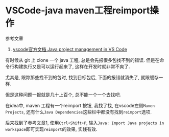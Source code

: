 # VSCode-java maven工程reimport操作

参考文章

1. [vscode官方文档 Java project management in VS Code](https://code.visualstudio.com/docs/java/java-project)

有时候从 git 上 clone 一个 java 工程, 总是会先报很多包找不到的错误. 但是在命令行构建执行又是可以运行起来了, 这样在开发时就非常不爽了.

尤其是, 跟踪那些找不到的包时, 找到目标包后, 下面的报错就消失了, 就跟缓存一样.

但是这种问题一报就是几十上百个, 总不能一个一个去找吧.

在idea中, maven 工程有一个reimport 按钮, 我找了找, 在vscode左侧`Maven Projects`, 还有什么`Java Dependencies`这些栏中都没有找到`reimport`选项.

后来找到了参考文章1, 使用`Ctrl+Shift+P`, 输入`Java: Import Java projects in workspace`即可实现`reimport`的效果, 实践有效.

